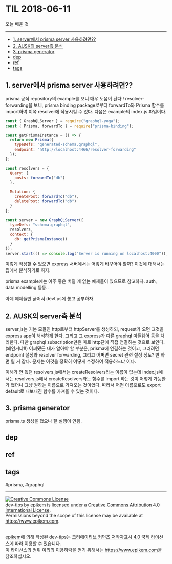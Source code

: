 # TIL 2018-06-11

오늘 배운 것

--------------------------


- [1. server에서 prisma server 사용하려면??](#1-server에서-prisma-server-사용하려면)
- [2. AUSK의 server측 분석](#2-ausk의-server측-분석)
- [3. prisma generator](#3-prisma-generator)
- [dep](#dep)
- [ref](#ref)
- [tags](#tags)
## 1. server에서 prisma server 사용하려면??

prisma 공식 repository의 example를 보니 매우 도움이 된다!!
resolver-forwarding을 보니, prisma binding package로부터 forwardTo와 Prisma 함수를 import하여 이쪽 resolver에 적용시킬 수 있다. 다음은 example의 index.js 파일이다.

```js
const { GraphQLServer } = require("graphql-yoga");
const { Prisma, forwardTo } = require("prisma-binding");

const getPrismaInstance = () => {
  return new Prisma({
    typeDefs: "generated-schema.graphql",
    endpoint: "http://localhost:4466/resolver-forwarding"
  });
};

const resolvers = {
  Query: {
    posts: forwardTo("db")
  },

  Mutation: {
    createPost: forwardTo("db"),
    deletePost: forwardTo("db")
  }
};

const server = new GraphQLServer({
  typeDefs: "schema.graphql",
  resolvers,
  context: {
    db: getPrismaInstance()
  }
});
server.start(() => console.log("Server is running on localhost:4000"));
```

이렇게 작성할 수 있으면 express 서버에서는 어떻게 바꾸어야 할까? 이것에 대해서는 집에서 분석하기로 하자.

prisma example에는 아주 좋은 버릴 게 없는 예제들이 있으므로 참고하자. auth, data modelling 등등..

아예 예제들만 긁어서 devtips에 놓고 공부하자

## 2. AUSK의 server측 분석

server.js는 기본 모듈인 http로부터 httpServer를 생성하되, request가 오면 그것을 express app이 해석하게 한다. 그리고 그 express가 다른 graphql 미들웨어 등을 처리한다. 다만 graphql subscription만은 따로 http단에 직접 연결하는 것으로 보인다. (왜인거냐!!) 
어찌됐든 내가 알아야 할 부분은, prisma에 연결하는 것이고, 그러려면 endpoint 설정과 resolver forwarding, 그리고 어쩌면 secret 관련 설정 정도? 만 하면 될 거 같다. 문제는 이것을 정확히 어떻게 수정하여 적용하느냐 이다.

이해가 안 됬던 resolvers.js에서는 createResolvers라는 이름이 없는데 index.js에서는 resolvers.js에서 createResolvers라는 함수를 import 하는 것이 어떻게 가능한가 했더니 그냥 원하는 이름으로 가져오는 것이었다. 따라서 어떤 이름으로도 export default로 내보내진 함수를 가져올 수 있는 것이다.

## 3. prisma generator
prisma.ts 생성을 했으나 잘 실행이 안됨.

## dep

## ref

## tags
  #prisma, #graphql



--------------------------


<!-- license start -->

<a rel="license" href="http://creativecommons.org/licenses/by/4.0/"><img alt="Creative Commons License" style="border-width:0" src="https://i.creativecommons.org/l/by/4.0/88x31.png" /></a>
<br /><span xmlns:dct="http://purl.org/dc/terms/" property="dct:title">dev-tips</span> by <a xmlns:cc="http://creativecommons.org/ns#" href="https://www.github.com/epikem/dev-tips" property="cc:attributionName" rel="cc:attributionURL">epikem</a> is licensed under a <a rel="license" href="http://creativecommons.org/licenses/by/4.0/">Creative Commons Attribution 4.0 International License</a>.<br />Permissions beyond the scope of this license may be available at <a xmlns:cc="http://creativecommons.org/ns#" href="https://www.epikem.com" rel="cc:morePermissions">https://www.epikem.com</a>.

<br /><a xmlns:cc="http://creativecommons.org/ns#" href="https://www.github.com/epikem/dev-tips" property="cc:attributionName" rel="cc:attributionURL">epikem</a>에 의해 작성된 <span xmlns:dct="http://purl.org/dc/terms/" property="dct:title">dev-tips</span>는 <a rel="license" href="http://creativecommons.org/licenses/by/4.0/">크리에이티브 커먼즈 저작자표시 4.0 국제 라이선스</a>에 따라 이용할 수 있습니다.<br />이 라이선스의 범위 이외의 이용허락을 얻기 위해서는 <a xmlns:cc="http://creativecommons.org/ns#" href="https://www.epikem.com" rel="cc:morePermissions">https://www.epikem.com</a>을 참조하십시오.

<!-- license end -->